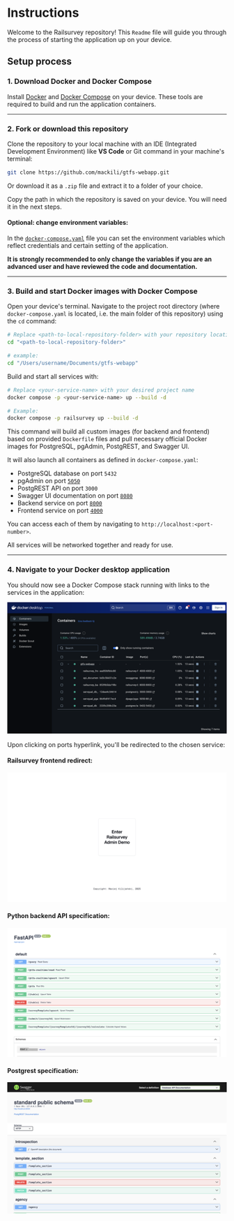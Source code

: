 # Instructions

Welcome to the Railsurvey repository! This `Readme` file will guide you through the process of starting the application up on your device.

## Setup process

### 1. Download Docker and Docker Compose

Install [Docker](https://docs.docker.com/get-docker/) and [Docker Compose](https://docs.docker.com/compose/install/) on your device. These tools are required to build and run the application containers.

---

### 2. Fork or download this repository

Clone the repository to your local machine with an IDE (Integrated Development Environment) like **VS Code** or Git command in your machine's terminal:

```sh
git clone https://github.com/mackili/gtfs-webapp.git
```

Or download it as a `.zip` file and extract it to a folder of your choice.

Copy the path in which the repository is saved on your device. You will need it in the next steps.

#### Optional: change environment variables:

In the [`docker-compose.yaml`](./docker-compose.yaml) file you can set the environment variables which reflect credentials and certain setting of the application.

**It is strongly recommended to only change the variables if you are an advanced user and have reviewed the code and documentation.**

---

### 3. Build and start Docker images with Docker Compose

Open your device's terminal.
Navigate to the project root directory (where `docker-compose.yaml` is located, i.e. the main folder of this repository) using the `cd` command:

```sh
# Replace <path-to-local-repository-folder> with your repository location
cd "<path-to-local-repository-folder>"
```

```sh
# example:
cd "/Users/username/Documents/gtfs-webapp"
```

Build and start all services with:

```sh
# Replace <your-service-name> with your desired project name
docker compose -p <your-service-name> up --build -d
```

```sh
# Example:
docker compose -p railsurvey up --build -d
```

This command will build all custom images (for backend and frontend) based on provided `Dockerfile` files and pull necessary official Docker images for PostgreSQL, pgAdmin, PostgREST, and Swagger UI.

It will also launch all containers as defined in `docker-compose.yaml`:

-   PostgreSQL database on port `5432`
-   pgAdmin on port [`5050`](http://localhost:5050)
-   PostgREST API on port `3000`
-   Swagger UI documentation on port [`8080`](http://localhost:8080)
-   Backend service on port [`8000`](http://localhost:8000/docs)
-   Frontend service on port [`4000`](http://localhost:4000)

You can access each of them by navigating to `http://localhost:<port-number>`.

All services will be networked together and ready for use.

---

### 4. Navigate to your Docker desktop application

You should now see a Docker Compose stack running with links to the services in the application:

![Docker Desktop with service running](./resources/DockerRunning.png)

Upon clicking on ports hyperlink, you'll be redirected to the chosen service:

#### Railsurvey frontend redirect:

![Railsurvey frontend redirect](./resources/RailsurveyFrontend.png)

#### Python backend API specification:

![Python backend API specification](./resources/PythonDocs.png)

#### Postgrest specification:

![Postgrest specification](./resources/Postgrest.png)
